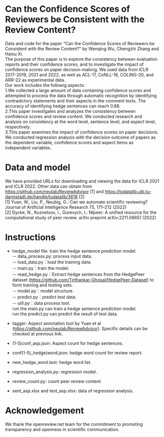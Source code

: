 # Can the Confidence Scores of Reviewers be Consistent with the Review Content?
Data and code for the paper "Can the Confidence Scores of Reviewers be Consistent with the Review Content?" by Wenqing Wu, Chengzhi Zhang and Haixu Xi. <br>
The purpose of this paper is to explore the consistency between evaluation reports and their confidence scores, and to investigate the impact of confidence scores on paper decision-making. We used data from ICLR 2017-2019, 2021 and 2022, as well as ACL-17, CoNLL-16, COLING-20, and ARR-22 as experimental data.<br>
Our work includes the followig aspects:<br>
1.We collected a large amount of data containing confidence scores and attempted to process the data through automatic recognition by identifying contradictory statements and their aspects in the comment texts. The accuracy of identifying hedge sentences can reach 0.88. <br>
2.This paper investigates and analyzes the consistency between confidence scores and review content. We conducted research and analysis on consistency at the word level, sentence level, and aspect level, respectively. <br>
3.This paper examines the impact of confidence scores on paper decisions. We conducted regression analysis with the decision outcome of papers as the dependent variable, confidence scores and aspect items as independent variables.
# Data and model
We have provided URLs for downloading and viewing the data for ICLR 2021 and ICLR 2022. Other data can obtain from https://github.com/neulab/ReviewAdvisor [1] and https://tudatalib.ulb.tu-darmstadt.de/handle/tudatalib/3618 [2] <br>
[1] Yuan, W., Liu, P., Neubig, G.: Can we automate scientific reviewing? Journal of Artificial Intelligence Research 75, 171–212 (2022)<br>
[2] Dycke, N., Kuznetsov, I., Gurevych, I.: Nlpeer: A unified resource for the computational study of peer review. arXiv preprint arXiv:2211.06651 (2022)
# Instructions
- hedge_model file: train the hedge sentence prediction model.<br>
-- data_process.py: process input data.<br>
-- load_data.py：load the training data.<br>
-- main.py：train the model.<br>
-- read_hedge.py：Extract hedge sentences from the HedgePeer dataset (https://github.com/Tirthankar-Ghosal/HedgePeer-Dataset) to form training and testing sets.<br>
-- model.py：model structure.<br>
-- predict.py：predict test data.<br>
-- util.py：data process tool.<br>
run the main.py can train a hedge sentence prediction model.<br>
run the predict.py can predict the result of test data.<br>
- tagger: Aspect annotation tool by Yuan et al (https://github.com/neulab/ReviewAdvisor). Specific details can be checked at previous link.<br>

- (1-5)conf_asp.json: Aspect count for hedge sentences.<br>

- conf(1-5)_hedge)word.json: hedge word count for review report.<br>

- new_hedge_word.text: hedge word list.

- regression_analysis.py: regression model. <br>

- review_count.py: count peer review content<br>

- sent_asp.xlsx and text_asp.xlsx: data of regression analysis.
# Acknowledgement
We thank the openreview.net team for the commitment to promoting transparency and openness in scientific communication.
